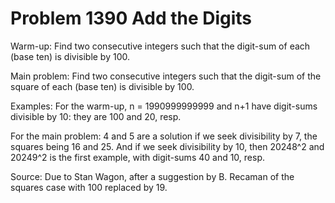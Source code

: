 Problem 1390   Add the Digits
=============================
Warm-up: Find two consecutive integers such that the digit-sum of each
(base ten) is divisible by 100.

Main problem: Find two consecutive integers such that the digit-sum of
the square of each (base ten) is divisible by 100.

Examples: For the warm-up, n = 1990999999999 and n+1 have digit-sums
divisible by 10: they are 100 and 20, resp.

For the main problem: 4 and 5 are a solution if we seek divisibility
by 7, the squares being 16 and 25. And if we seek divisibility by 10,
then 20248^2 and 20249^2 is the first example, with digit-sums 40 and
10, resp.

Source: Due to Stan Wagon, after a suggestion by B. Recaman of the
squares case with 100 replaced by 19.
